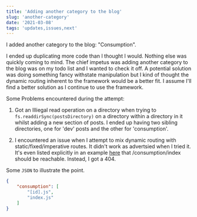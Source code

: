 ```yaml
---
title: 'Adding another category to the blog'
slug: 'another-category'
date: '2021-03-08'
tags: 'updates,issues,next'
---
```


I added another category to the blog: "Consumption".

I ended up duplicating more code than I thought I would.  Nothing else was quickly coming to mind.  The chief impetus was adding another category to the blog was on my todo list and I wanted to check it off.  A potential solution was doing something fancy withstate manipulation but I kind of thought the dynamic routing inherent to the framework would be a better fit.  I assume I'll find a better solution as I continue to use the framework.

Some Problems encountered during the attempt:

1. Got an Illiegal read operation on a directory when trying to `fs.readdirSync(postsDirectory)` on a directory within a directory in it whilst adding a new section of posts.  I ended up having two sibling directories, one for 'dev' posts and the other for 'consumption'.

2. I encountered an issue when I attempt to mix dynamic routing  with static/fixed/imperative routes.  It didn't work as advertsied when I tried it.  It's even listed explicitly in an example [here](https://nextjs.org/docs/routing/dynamic-routes#caveats) that /consumption/index should be reachable.  Instead, I got a 404.

Some `JSON` to illustrate the point.

```json
{
    "consumption": [
        "[id].js",
        "index.js"
    ]        
}
```
